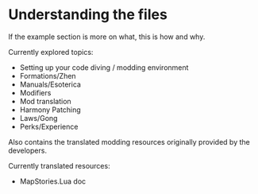 # Understanding the files

If the example section is more on what, this is how and why.

Currently explored topics:

- Setting up your code diving / modding environment
- Formations/Zhen
- Manuals/Esoterica
- Modifiers
- Mod translation
- Harmony Patching
- Laws/Gong
- Perks/Experience

Also contains the translated modding resources originally provided by the developers.

Currently translated resources:

- MapStories.Lua doc